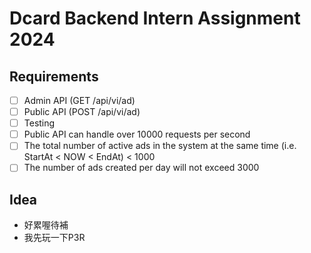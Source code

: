 # Dcard Backend Intern Assignment 2024

## Requirements

- [ ] Admin API (GET /api/vi/ad)
- [ ] Public API (POST /api/vi/ad)
- [ ] Testing
- [ ] Public API can handle over 10000 requests per second
- [ ] The total number of active ads in the system at the same time (i.e. StartAt < NOW < EndAt) < 1000
- [ ] The number of ads created per day will not exceed 3000

## Idea

- 好累喔待補
- 我先玩一下P3R